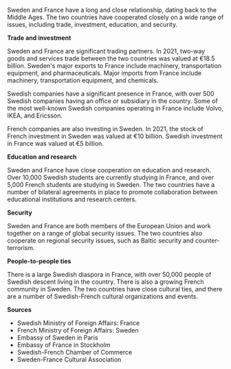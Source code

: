 Sweden and France have a long and close relationship, dating back to the Middle Ages. The two countries have cooperated closely on a wide range of issues, including trade, investment, education, and security.

**Trade and investment**

Sweden and France are significant trading partners. In 2021, two-way goods and services trade between the two countries was valued at €18.5 billion. Sweden's major exports to France include machinery, transportation equipment, and pharmaceuticals. Major imports from France include machinery, transportation equipment, and chemicals.

Swedish companies have a significant presence in France, with over 500 Swedish companies having an office or subsidiary in the country. Some of the most well-known Swedish companies operating in France include Volvo, IKEA, and Ericsson.

French companies are also investing in Sweden. In 2021, the stock of French investment in Sweden was valued at €10 billion. Swedish investment in France was valued at €5 billion.

**Education and research**

Sweden and France have close cooperation on education and research. Over 10,000 Swedish students are currently studying in France, and over 5,000 French students are studying in Sweden. The two countries have a number of bilateral agreements in place to promote collaboration between educational institutions and research centers.

**Security**

Sweden and France are both members of the European Union and work together on a range of global security issues. The two countries also cooperate on regional security issues, such as Baltic security and counter-terrorism.

**People-to-people ties**

There is a large Swedish diaspora in France, with over 50,000 people of Swedish descent living in the country. There is also a growing French community in Sweden. The two countries have close cultural ties, and there are a number of Swedish-French cultural organizations and events.

**Sources**

- Swedish Ministry of Foreign Affairs: France
- French Ministry of Foreign Affairs: Sweden
- Embassy of Sweden in Paris
- Embassy of France in Stockholm
- Swedish-French Chamber of Commerce
- Sweden-France Cultural Association